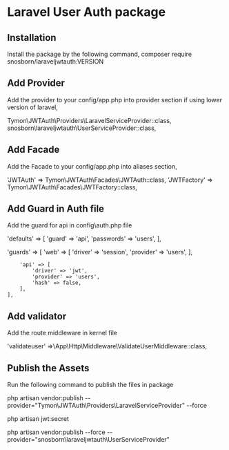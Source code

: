 # Laravel User Auth package

## Installation

Install the package by the following command,
composer require snosborn/laraveljwtauth:VERSION

## Add Provider

Add the provider to your config/app.php into provider section if using lower version
of laravel,

Tymon\JWTAuth\Providers\LaravelServiceProvider::class,
snosborn\laraveljwtauth\UserServiceProvider::class,

## Add Facade

Add the Facade to your config/app.php into aliases section,

'JWTAuth' => Tymon\JWTAuth\Facades\JWTAuth::class,
'JWTFactory' => Tymon\JWTAuth\Facades\JWTFactory::class,

## Add Guard in Auth file

Add the guard for api in config\auth.php file

 'defaults' => [
        'guard' => 'api',
        'passwords' => 'users',
    ],

  'guards' => [
        'web' => [
            'driver' => 'session',
            'provider' => 'users',
        ],

        'api' => [
            'driver' => 'jwt',
            'provider' => 'users',
            'hash' => false,
        ],
    ],
## Add validator

Add the route middleware in kernel file 

'validateuser' =>\App\Http\Middleware\ValidateUserMiddleware::class,

## Publish the Assets

Run the following command to publish the files in package 

php artisan vendor:publish --provider="Tymon\JWTAuth\Providers\LaravelServiceProvider" --force

php artisan jwt:secret

php artisan vendor:publish --force --provider="snosborn\laraveljwtauth\UserServiceProvider"
